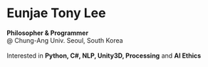 <h1>Eunjae Tony Lee</h1>

<p>
  <b>Philosopher & Programmer</b>
  <br>@ Chung-Ang Univ. Seoul, South Korea
  <br><br>Interested in <b>Python, C#, NLP, Unity3D, Processing</b> and <b>AI Ethics</b>
<p>




<!---
ej-rarus/ej-rarus is a ✨ special ✨ repository because its `README.md` (this file) appears on your GitHub profile.
You can click the Preview link to take a look at your changes.
--->

